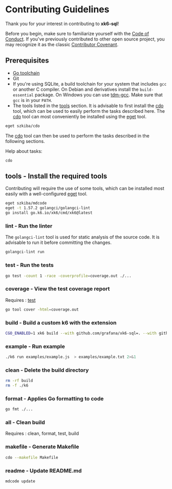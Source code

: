 # Contributing Guidelines

Thank you for your interest in contributing to **xk6-sql**!

Before you begin, make sure to familiarize yourself with the [Code of Conduct](CODE_OF_CONDUCT.md). If you've previously contributed to other open source project, you may recognize it as the classic [Contributor Covenant](https://contributor-covenant.org/).

## Prerequisites

- [Go toolchain](https://go101.org/article/go-toolchain.html)
- Git
- If you're using SQLite, a build toolchain for your system that includes `gcc` or
  another C compiler. On Debian and derivatives install the `build-essential`
  package. On Windows you can use [tdm-gcc](https://jmeubank.github.io/tdm-gcc/).
  Make sure that `gcc` is in your `PATH`.
- The tools listed in the [tools] section. It is advisable to first install the [cdo] tool, which can be used to easily perform the tasks described here. The [cdo] tool can most conveniently be installed using the [eget] tool.

```bash
eget szkiba/cdo
```

The [cdo] tool can then be used to perform the tasks described in the following sections.

Help about tasks:

```
cdo
```

[cdo]: (https://github.com/szkiba/cdo)
[eget]: https://github.com/zyedidia/eget

## tools - Install the required tools

Contributing will require the use of some tools, which can be installed most easily with a well-configured [eget] tool.

```bash
eget szkiba/mdcode
eget -t 1.57.2 golangci/golangci-lint
go install go.k6.io/xk6/cmd/xk6@latest
```

[tools]: (#tools---install-the-required-tools)

### lint - Run the linter

The `golangci-lint` tool is used for static analysis of the source code.
It is advisable to run it before committing the changes.

```bash
golangci-lint run
```

### test - Run the tests

```bash
go test -count 1 -race -coverprofile=coverage.out ./...
```

[test]: <#test---run-the-tests>

### coverage - View the test coverage report

Requires
: [test]

```bash
go tool cover -html=coverage.out
```

### build - Build a custom k6 with the extension

```bash
CGO_ENABLED=1 xk6 build --with github.com/grafana/xk6-sql=. --with github.com/grafana/xk6-sql-driver-ramsql
```

[build]: <#build---build-a-custom-k6-with-the-extension>

### example - Run example

```bash
./k6 run examples/example.js  > examples/example.txt 2>&1
```

### clean - Delete the build directory

```bash
rm -rf build
rm -f ./k6
```

### format - Applies Go formatting to code

```bash
go fmt ./...
```

### all - Clean build

Requires
: clean, format, test, build

### makefile - Generate Makefile

```bash
cdo --makefile Makefile
```

### readme - Update README.md

```bash
mdcode update
```
